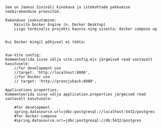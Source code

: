    See on Jaanus Siniväli kinokava ja istekohtade pakkumise veebirakenduse proovitöö.
    
    Rakenduse jooksutamine:
        Käivita Docker Engine (n. Docker Desktop)
        Liigu terminalis projekti kausta ning sisesta: docker compose up 

        
    Kui Docker mingil põhjusel ei tööta:

    
    Vue-Vite config:
    Kommenteerida sisse välja vite.config.mjs järgmised read vastavalt kasutusele:
        //for development use
        //target: 'http://localhost:8080',
        //for Docker use
        // target: 'http://proovjsback:8080',

    Applications properties:
    Kommenteerida sisse välja application.properties järgmised read vastavalt kasutusele:

        #for development
        spring.datasource.url=jdbc:postgresql://localhost:5432/postgres
        #for docker-compose
        #spring.datasource.url=jdbc:postgresql://db:5432/postgres